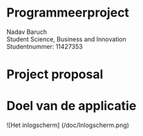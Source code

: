 # Programmeerproject
Nadav Baruch<br>
Student Science, Business and Innovation<br>
Studentnummer: 11427353<br>
# Project proposal

# Doel van de applicatie

![Het inlogscherm]
(/doc/Inlogscherm.png)

